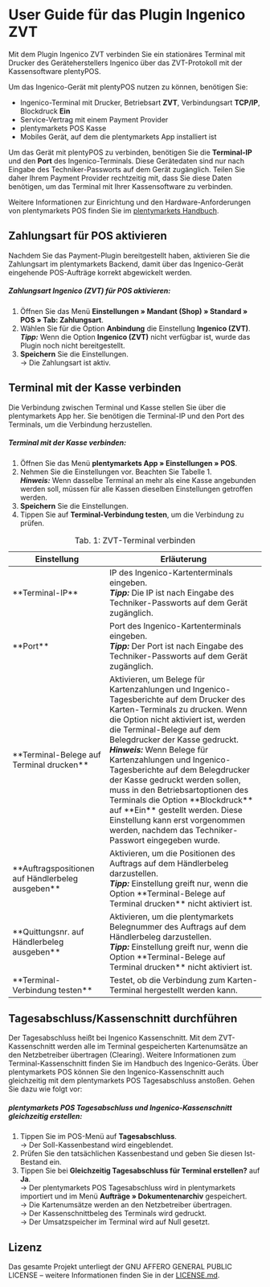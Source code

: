 # User Guide für das Plugin Ingenico ZVT

Mit dem Plugin Ingenico ZVT verbinden Sie ein stationäres Terminal mit Drucker des Geräteherstellers Ingenico über das ZVT-Protokoll mit der Kassensoftware plentyPOS.

Um das Ingenico-Gerät mit plentyPOS nutzen zu können, benötigen Sie:

* Ingenico-Terminal mit Drucker, Betriebsart **ZVT**, Verbindungsart **TCP/IP**, Blockdruck **Ein**
* Service-Vertrag mit einem Payment Provider
* plentymarkets POS Kasse
* Mobiles Gerät, auf dem die plentymarkets App installiert ist

<div class="alert alert-warning" role="alert">
Um das Gerät mit plentyPOS zu verbinden, benötigen Sie die <b>Terminal-IP</b> und den <b>Port</b> des Ingenico-Terminals. Diese Gerätedaten sind nur nach Eingabe des Techniker-Passworts auf dem Gerät zugänglich. Teilen Sie daher Ihrem Payment Provider rechtzeitig mit, dass Sie diese Daten benötigen, um das Terminal mit Ihrer Kassensoftware zu verbinden.
</div>

Weitere Informationen zur Einrichtung und den Hardware-Anforderungen von plentymarkets POS finden Sie im [plentymarkets Handbuch](https://knowledge.plentymarkets.com/omni-channel/pos/pos-einrichten).

<div class="container-toc"></div>

## Zahlungsart für POS aktivieren

Nachdem Sie das Payment-Plugin bereitgestellt haben, aktivieren Sie die Zahlungsart im plentymarkets Backend, damit über das Ingenico-Gerät eingehende POS-Aufträge korrekt abgewickelt werden.

##### Zahlungsart Ingenico (ZVT) für POS aktivieren:

1. Öffnen Sie das Menü **Einstellungen » Mandant (Shop) » Standard » POS » Tab: Zahlungsart**.
2. Wählen Sie für die Option **Anbindung** die Einstellung **Ingenico (ZVT)**.<br />
<b><i>Tipp:</i></b> Wenn die Option **Ingenico (ZVT)** nicht verfügbar ist, wurde das Plugin noch nicht bereitgestellt.
3. **Speichern** Sie die Einstellungen.<br />
→ Die Zahlungsart ist aktiv.

## Terminal mit der Kasse verbinden

Die Verbindung zwischen Terminal und Kasse stellen Sie über die plentymarkets App her. Sie benötigen die Terminal-IP und den Port des Terminals, um die Verbindung herzustellen.

##### Terminal mit der Kasse verbinden:

1. Öffnen Sie das Menü **plentymarkets App » Einstellungen » POS**.
2. Nehmen Sie die Einstellungen vor. Beachten Sie Tabelle 1. <br />
<b><i>Hinweis:</i></b> Wenn dasselbe Terminal an mehr als eine Kasse angebunden werden soll, müssen für alle Kassen dieselben Einstellungen getroffen werden.
3. **Speichern** Sie die Einstellungen.
4. Tippen Sie auf **Terminal-Verbindung testen**, um die Verbindung zu prüfen.

<table>
<caption>Tab. 1: ZVT-Terminal verbinden</caption>
<thead>
<th>Einstellung</th>
<th>Erläuterung</th>
</thead>
<tbody>
<tr>
<td>**Terminal-IP**</td>
<td>IP des Ingenico-Kartenterminals eingeben. <br />
<b><i>Tipp:</i></b> Die IP ist nach Eingabe des Techniker-Passworts auf dem Gerät zugänglich.</td>
</tr>
<tr>
<td>**Port**</td>
<td>Port des Ingenico-Kartenterminals eingeben.<br />
<b><i>Tipp:</i></b> Der Port ist nach Eingabe des Techniker-Passworts auf dem Gerät zugänglich.</td>
</tr>
<tr>
<td>**Terminal-Belege auf Terminal drucken**</td>
<td>Aktivieren, um Belege für Kartenzahlungen und Ingenico-Tagesberichte auf dem Drucker des Karten-Terminals zu drucken. Wenn die Option nicht aktiviert ist, werden die Terminal-Belege auf dem Belegdrucker der Kasse gedruckt. <br />
<b><i>Hinweis:</i></b> Wenn Belege für Kartenzahlungen und Ingenico-Tagesberichte auf dem Belegdrucker der Kasse gedruckt werden sollen, muss in den Betriebsartoptionen des Terminals die Option **Blockdruck** auf **Ein** gestellt werden. Diese Einstellung kann erst vorgenommen werden, nachdem das Techniker-Passwort eingegeben wurde.</td>
</tr>
<tr>
<td>**Auftragspositionen auf Händlerbeleg ausgeben**</td>
<td>Aktivieren, um die Positionen des Auftrags auf dem Händlerbeleg darzustellen.<br />
<b><i>Tipp:</i></b> Einstellung greift nur, wenn die Option **Terminal-Belege auf Terminal drucken** nicht aktiviert ist.</td>
</tr>
<tr>
<td>**Quittungsnr. auf Händlerbeleg ausgeben**</td>
<td>Aktivieren, um die plentymarkets Belegnummer des Auftrags auf dem Händlerbeleg darzustellen.<br />
<b><i>Tipp:</i></b> Einstellung greift nur, wenn die Option **Terminal-Belege auf Terminal drucken** nicht aktiviert ist.</td>
</tr>
<tr>
<td>**Terminal-Verbindung testen**</td>
<td>Testet, ob die Verbindung zum Karten-Terminal hergestellt werden kann.</td>
</tr>
</tbody>
</table>

## Tagesabschluss/Kassenschnitt durchführen

Der Tagesabschluss heißt bei Ingenico Kassenschnitt. Mit dem ZVT-Kassenschnitt werden alle im Terminal gespeicherten Kartenumsätze an den Netzbetreiber übertragen (Clearing). Weitere Informationen zum Terminal-Kassenschnitt finden Sie im Handbuch des Ingenico-Geräts. Über plentymarkets POS können Sie den Ingenico-Kassenschnitt auch gleichzeitig mit dem plentymarkets POS Tagesabschluss anstoßen. Gehen Sie dazu wie folgt vor:

##### plentymarkets POS Tagesabschluss und Ingenico-Kassenschnitt gleichzeitig erstellen:

1. Tippen Sie im POS-Menü auf **Tagesabschluss**. <br />
→ Der Soll-Kassenbestand wird eingeblendet.
2. Prüfen Sie den tatsächlichen Kassenbestand und geben Sie diesen Ist-Bestand ein.
3. Tippen Sie bei **Gleichzeitig Tagesabschluss für Terminal erstellen?** auf **Ja**. <br />
→ Der plentymarkets POS Tagesabschluss wird in plentymarkets importiert und im Menü **Aufträge » Dokumentenarchiv** gespeichert. <br />
→ Die Kartenumsätze werden an den Netzbetreiber übertragen. <br />
→ Der Kassenschnittbeleg des Terminals wird gedruckt. <br />
→ Der Umsatzspeicher im Terminal wird auf Null gesetzt.

## Lizenz

Das gesamte Projekt unterliegt der GNU AFFERO GENERAL PUBLIC LICENSE – weitere Informationen finden Sie in der [LICENSE.md](https://github.com/plentymarkets/plugin-etsy/blob/master/LICENSE.md).
